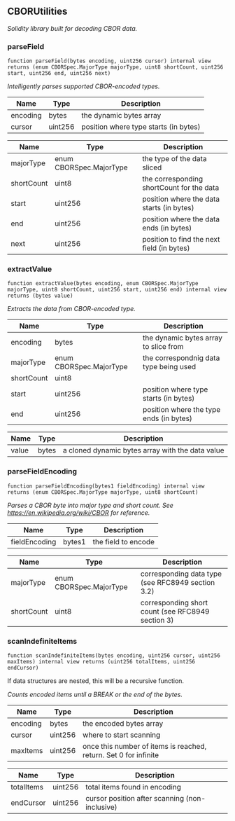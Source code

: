 

## CBORUtilities

_Solidity library built for decoding CBOR data._

### parseField

```solidity
function parseField(bytes encoding, uint256 cursor) internal view returns (enum CBORSpec.MajorType majorType, uint8 shortCount, uint256 start, uint256 end, uint256 next)
```

_Intelligently parses supported CBOR-encoded types._

| Name | Type | Description |
| ---- | ---- | ----------- |
| encoding | bytes | the dynamic bytes array |
| cursor | uint256 | position where type starts (in bytes) |

| Name | Type | Description |
| ---- | ---- | ----------- |
| majorType | enum CBORSpec.MajorType | the type of the data sliced |
| shortCount | uint8 | the corresponding shortCount for the data |
| start | uint256 | position where the data starts (in bytes) |
| end | uint256 | position where the data ends (in bytes) |
| next | uint256 | position to find the next field (in bytes) |

### extractValue

```solidity
function extractValue(bytes encoding, enum CBORSpec.MajorType majorType, uint8 shortCount, uint256 start, uint256 end) internal view returns (bytes value)
```

_Extracts the data from CBOR-encoded type._

| Name | Type | Description |
| ---- | ---- | ----------- |
| encoding | bytes | the dynamic bytes array to slice from |
| majorType | enum CBORSpec.MajorType | the correspondnig data type being used |
| shortCount | uint8 |  |
| start | uint256 | position where type starts (in bytes) |
| end | uint256 | position where the type ends (in bytes) |

| Name | Type | Description |
| ---- | ---- | ----------- |
| value | bytes | a cloned dynamic bytes array with the data value |

### parseFieldEncoding

```solidity
function parseFieldEncoding(bytes1 fieldEncoding) internal view returns (enum CBORSpec.MajorType majorType, uint8 shortCount)
```

_Parses a CBOR byte into major type and short count.
See https://en.wikipedia.org/wiki/CBOR for reference._

| Name | Type | Description |
| ---- | ---- | ----------- |
| fieldEncoding | bytes1 | the field to encode |

| Name | Type | Description |
| ---- | ---- | ----------- |
| majorType | enum CBORSpec.MajorType | corresponding data type (see RFC8949 section 3.2) |
| shortCount | uint8 | corresponding short count (see RFC8949 section 3) |

### scanIndefiniteItems

```solidity
function scanIndefiniteItems(bytes encoding, uint256 cursor, uint256 maxItems) internal view returns (uint256 totalItems, uint256 endCursor)
```

If data structures are nested, this will be a recursive function.

_Counts encoded items until a BREAK or the end of the bytes._

| Name | Type | Description |
| ---- | ---- | ----------- |
| encoding | bytes | the encoded bytes array |
| cursor | uint256 | where to start scanning |
| maxItems | uint256 | once this number of items is reached, return. Set 0 for infinite |

| Name | Type | Description |
| ---- | ---- | ----------- |
| totalItems | uint256 | total items found in encoding |
| endCursor | uint256 | cursor position after scanning (non-inclusive) |

